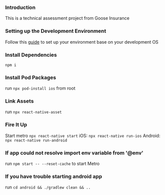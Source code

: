 ### Introduction

This is a technical assessment project from Goose Insurance

### Setting up the Development Environment

Follow this [guide](https://reactnative.dev/docs/environment-setup) to set up your environment base on your development OS

### Install Dependencies

`npm i`

### Install Pod Packages

run `npx pod-install ios` from root

### Link Assets

run `npx react-native-asset`

### Fire It Up

Start metro `npx react-native start`
iOS: `npx react-native run-ios`
Android: `npx react-native run-android`

### If app could not resolve import env variable from '@env'

run `npm start -- --reset-cache` to start Metro

### If you have trouble starting android app

run `cd android && ./gradlew clean && ..`
